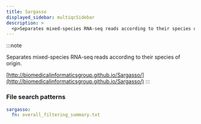 ```yaml
---
title: Sargasso
displayed_sidebar: multiqcSidebar
description: >
  <p>Separates mixed-species RNA-seq reads according to their species of origin.</p>
---
```


<!--
~~~~~ DO NOT EDIT ~~~~~
This file is autogenerated from the MultiQC module python docstring.
Do not edit the markdown, it will be overwritten.

File path for the source of this content: multiqc/modules/sargasso/sargasso.py
~~~~~~~~~~~~~~~~~~~~~~~
-->

:::note

<p>Separates mixed-species RNA-seq reads according to their species of origin.</p>

[http://biomedicalinformaticsgroup.github.io/Sargasso/](http://biomedicalinformaticsgroup.github.io/Sargasso/)
:::

### File search patterns

```yaml
sargasso:
  fn: overall_filtering_summary.txt
```
